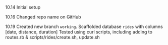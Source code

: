 10.14
Initial setup

10.16
Changed repo name on GitHub

10.19
Created new branch `working`.
Scaffolded database `rides` with columns [date, distance, duration]
Tested using curl scripts, including adding to routes.rb & scripts/rides/create.sh, update.sh
